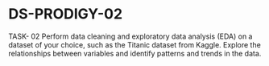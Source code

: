 # DS-PRODIGY-02
TASK- 02  Perform data cleaning and exploratory data analysis (EDA) on a dataset of your choice, such as the Titanic dataset from Kaggle. Explore the relationships between variables and identify patterns and trends in the data.
